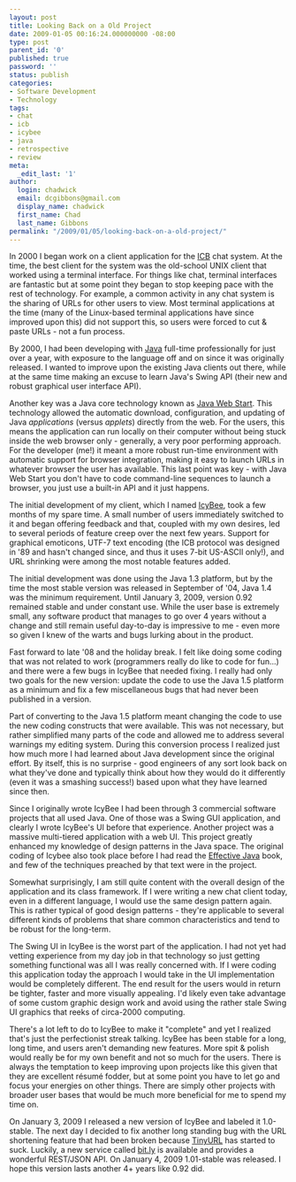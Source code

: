```yaml
---
layout: post
title: Looking Back on a Old Project
date: 2009-01-05 00:16:24.000000000 -08:00
type: post
parent_id: '0'
published: true
password: ''
status: publish
categories:
- Software Development
- Technology
tags:
- chat
- icb
- icybee
- java
- retrospective
- review
meta:
  _edit_last: '1'
author:
  login: chadwick
  email: dcgibbons@gmail.com
  display_name: chadwick
  first_name: Chad
  last_name: Gibbons
permalink: "/2009/01/05/looking-back-on-a-old-project/"
---
```

In 2000 I began work on a client application for the [ICB](http://www.icb.net/) chat system. At the time, the best client for the system was the old-school UNIX client that worked using a terminal interface. For things like chat, terminal interfaces are fantastic but at some point they began to stop keeping pace with the rest of technology. For example, a common activity in any chat system is the sharing of URLs for other users to view. Most terminal applications at the time (many of the Linux-based terminal applications have since improved upon this) did not support this, so users were forced to cut & paste URLs - not a fun process.

By 2000, I had been developing with [Java](http://www.java.com/) full-time professionally for just over a year, with exposure to the language off and on since it was originally released. I wanted to improve upon the existing Java clients out there, while at the same time making an excuse to learn Java's Swing API (their new and robust graphical user interface API).

Another key was a Java core technology known as [Java Web Start](http://java.sun.com/javase/technologies/desktop/javawebstart/index.jsp). This technology allowed the automatic download, configuration, and updating of Java _applications_ (versus _applets_) directly from the web. For the users, this means the application can run locally on their computer without being stuck inside the web browser only - generally, a very poor performing approach. For the developer (me!) it meant a more robust run-time environment with automatic support for browser integration, making it easy to launch URLs in whatever browser the user has available. This last point was key - with Java Web Start you don't have to code command-line sequences to launch a browser, you just use a built-in API and it just happens.

The initial development of my client, which I named [IcyBee](http://www.nuclearbunny.org/icybee/), took a few months of my spare time. A small number of users immediately switched to it and began offering feedback and that, coupled with my own desires, led to several periods of feature creep over the next few years. Support for graphical emoticons, UTF-7 text encoding (the ICB protocol was designed in '89 and hasn't changed since, and thus it uses 7-bit US-ASCII only!), and URL shrinking were among the most notable features added.

The initial development was done using the Java 1.3 platform, but by the time the most stable version was released in September of '04, Java 1.4 was the minimum requirement. Until January 3, 2009, version 0.92 remained stable and under constant use. While the user base is extremely small, any software product that manages to go over 4 years without a change and still remain useful day-to-day is impressive to me - even more so given I knew of the warts and bugs lurking about in the product.

Fast forward to late '08 and the holiday break. I felt like doing some coding that was not related to work (programmers really do like to code for fun...) and there were a few bugs in IcyBee that needed fixing. I really had only two goals for the new version: update the code to use the Java 1.5 platform as a minimum and fix a few miscellaneous bugs that had never been published in a version.

Part of converting to the Java 1.5 platform meant changing the code to use the new coding constructs that were available. This was not necessary, but rather simplified many parts of the code and allowed me to address several warnings my editing system. During this conversion process I realized just how much more I had learned about Java development since the original effort. By itself, this is no surprise - good engineers of any sort look back on what they've done and typically think about how they would do it differently (even it was a smashing success!) based upon what they have learned since then.

Since I originally wrote IcyBee I had been through 3 commercial software projects that all used Java. One of those was a Swing GUI application, and clearly I wrote IcyBee's UI before that experience. Another project was a massive multi-tiered application with a web UI. This project greatly enhanced my knowledge of design patterns in the Java space. The original coding of Icybee also took place before I had read the [Effective Java](http://java.sun.com/docs/books/effective/) book, and few of the techniques preached by that text were in the project.

Somewhat surprisingly, I am still quite content with the overall design of the application and its class framework. If I were writing a new chat client today, even in a different language, I would use the same design pattern again. This is rather typical of good design patterns - they're applicable to several different kinds of problems that share common characteristics and tend to be robust for the long-term.

The Swing UI in IcyBee is the worst part of the application. I had not yet had vetting experience from my day job in that technology so just getting something functional was all I was really concerned with. If I were coding this application today the approach I would take in the UI implementation would be completely different. The end result for the users would in return be tighter, faster and more visually appealing. I'd likely even take advantage of some custom graphic design work and avoid using the rather stale Swing UI graphics that reeks of circa-2000 computing.

There's a lot left to do to IcyBee to make it "complete" and yet I realized that's just the perfectionist streak talking. IcyBee has been stable for a long, long time, and users aren't demanding new features. More spit & polish would really be for my own benefit and not so much for the users. There is always the temptation to keep improving upon projects like this given that they are excellent résumé fodder, but at some point you have to let go and focus your energies on other things. There are simply other projects with broader user bases that would be much more beneficial for me to spend my time on.

On January 3, 2009 I released a new version of IcyBee and labeled it 1.0-stable. The next day I decided to fix another long standing bug with the URL shortening feature that had been broken because [TinyURL](http://tinyurl.com/) has started to suck. Luckily, a new service called [bit.ly](http://bit.ly/) is available and provides a wonderful REST/JSON API. On January 4, 2009 1.01-stable was released. I hope this version lasts another 4+ years like 0.92 did.

